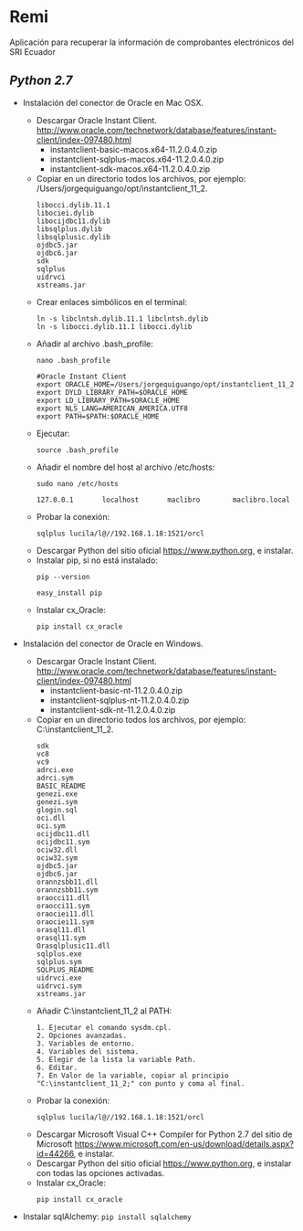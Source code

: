 # Remi
Aplicación para recuperar la información de comprobantes electrónicos del SRI Ecuador

## *Python 2.7*

* Instalación del conector de Oracle en Mac OSX.

    - Descargar Oracle Instant Client. http://www.oracle.com/technetwork/database/features/instant-client/index-097480.html
        + instantclient-basic-macos.x64-11.2.0.4.0.zip 
        + instantclient-sqlplus-macos.x64-11.2.0.4.0.zip 
        + instantclient-sdk-macos.x64-11.2.0.4.0.zip
    - Copiar en un directorio todos los archivos, por ejemplo: /Users/jorgequiguango/opt/instantclient_11_2.
        ```
        libocci.dylib.11.1
        libociei.dylib
        libocijdbc11.dylib
        libsqlplus.dylib
        libsqlplusic.dylib
        ojdbc5.jar
        ojdbc6.jar
        sdk
        sqlplus
        uidrvci
        xstreams.jar
        ```
    - Crear enlaces simbólicos en el terminal:
        ```
        ln -s libclntsh.dylib.11.1 libclntsh.dylib
        ln -s libocci.dylib.11.1 libocci.dylib
        ```
    - Añadir al archivo .bash_profile: 
        ```
        nano .bash_profile 
        ```
        ```
        #Oracle Instant Client
        export ORACLE_HOME=/Users/jorgequiguango/opt/instantclient_11_2
        export DYLD_LIBRARY_PATH=$ORACLE_HOME
        export LD_LIBRARY_PATH=$ORACLE_HOME
        export NLS_LANG=AMERICAN_AMERICA.UTF8
        export PATH=$PATH:$ORACLE_HOME
        ```
    - Ejecutar: 
        ```
        source .bash_profile 
        ```
    - Añadir el nombre del host al archivo /etc/hosts: 
        ```
        sudo nano /etc/hosts
        ```
        ```
        127.0.0.1       localhost       maclibro        maclibro.local
        ```
    - Probar la conexión: 
        ```
        sqlplus lucila/l@//192.168.1.18:1521/orcl
        ```
    - Descargar Python del sitio oficial https://www.python.org, e instalar.
    - Instalar pip, si no está instalado:
        ```
        pip --version
        ```
        ```
        easy_install pip
        ```
    - Instalar cx_Oracle: 
        ```
        pip install cx_oracle
        ```
* Instalación del conector de Oracle en Windows.

    - Descargar Oracle Instant Client. http://www.oracle.com/technetwork/database/features/instant-client/index-097480.html
        + instantclient-basic-nt-11.2.0.4.0.zip
        + instantclient-sqlplus-nt-11.2.0.4.0.zip
        + instantclient-sdk-nt-11.2.0.4.0.zip
    - Copiar en un directorio todos los archivos, por ejemplo: C:\instantclient_11_2.
        ```
        sdk
        vc8
        vc9
        adrci.exe
        adrci.sym
        BASIC_README
        genezi.exe
        genezi.sym
        glogin.sql
        oci.dll
        oci.sym
        ocijdbc11.dll
        ocijdbc11.sym
        ociw32.dll
        ociw32.sym
        ojdbc5.jar
        ojdbc6.jar
        orannzsbb11.dll
        orannzsbb11.sym
        oraocci11.dll
        oraocci11.sym
        oraociei11.dll
        oraociei11.sym
        orasql11.dll
        orasql11.sym
        Orasqlplusic11.dll
        sqlplus.exe
        sqlplus.sym
        SQLPLUS_README
        uidrvci.exe
        uidrvci.sym
        xstreams.jar
        ```
    - Añadir C:\instantclient_11_2 al PATH: 
        ```
        1. Ejecutar el comando sysdm.cpl.
        2. Opciones avanzadas.
        3. Variables de entorno.
        4. Variables del sistema.
        5. Elegir de la lista la variable Path.
        6. Editar.
        7. En Valor de la variable, copiar al principio "C:\instantclient_11_2;" con punto y coma al final.
        ```
    - Probar la conexión: 
        ```
        sqlplus lucila/l@//192.168.1.18:1521/orcl
        ```
    - Descargar Microsoft Visual C++ Compiler for Python 2.7 del sitio de Microsoft https://www.microsoft.com/en-us/download/details.aspx?id=44266, e instalar.
    - Descargar Python del sitio oficial https://www.python.org, e instalar con todas las opciones activadas.
    - Instalar cx_Oracle: 
        ```
        pip install cx_oracle
        ```

* Instalar sqlAlchemy: 
        ```
        pip install sqlalchemy
        ```
